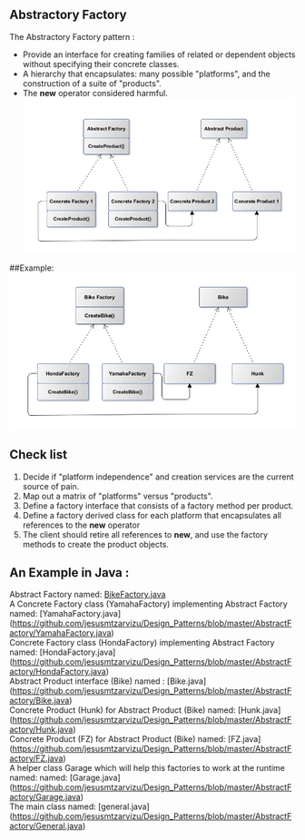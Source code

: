 
## Abstractory Factory

The Abstractory Factory pattern :
* Provide an interface for creating families of related or dependent objects without specifying their concrete classes.
* A hierarchy that encapsulates: many possible "platforms", and the construction of a suite of "products".
* The **new** operator considered harmful.
![Alt text](https://github.com/jesusmtzarvizu/Design_Patterns/blob/master/AbstractFactory/abstractfactory.png "Optional Title")

##Example:
![Alt text](https://github.com/jesusmtzarvizu/Design_Patterns/blob/master/AbstractFactory/abstractfactory2.png "Optional Title")

## Check list

1. Decide if "platform independence" and creation services are the current source of pain.
2. Map out a matrix of "platforms" versus "products".
3. Define a factory interface that consists of a factory method per product.
4. Define a factory derived class for each platform that encapsulates all references to the **new** operator
5. The client should retire all references to **new**, and use the factory methods to create the product objects.

## An Example in Java :
Abstract Factory  named: [BikeFactory.java](https://github.com/jesusmtzarvizu/Design_Patterns/blob/master/AbstractFactory/BikeFactory.java)
</br>A Concrete Factory class (YamahaFactory) implementing Abstract Factory named: [YamahaFactory.java]
(https://github.com/jesusmtzarvizu/Design_Patterns/blob/master/AbstractFactory/YamahaFactory.java)
</br>Concrete Factory class (HondaFactory) implementing Abstract Factory named: [HondaFactory.java]
(https://github.com/jesusmtzarvizu/Design_Patterns/blob/master/AbstractFactory/HondaFactory.java)
</br>Abstract Product interface (Bike) named : [Bike.java]
(https://github.com/jesusmtzarvizu/Design_Patterns/blob/master/AbstractFactory/Bike.java)
</br>Concrete Product (Hunk) for Abstract Product (Bike) named: [Hunk.java]
(https://github.com/jesusmtzarvizu/Design_Patterns/blob/master/AbstractFactory/Hunk.java)
</br>Concrete Product (FZ) for Abstract Product (Bike) named: [FZ.java]
(https://github.com/jesusmtzarvizu/Design_Patterns/blob/master/AbstractFactory/FZ.java)
</br>A helper class Garage which will help this factories to work at the runtime named: named: [Garage.java]
(https://github.com/jesusmtzarvizu/Design_Patterns/blob/master/AbstractFactory/Garage.java)
</br>The main class named: [general.java]
(https://github.com/jesusmtzarvizu/Design_Patterns/blob/master/AbstractFactory/General.java)
